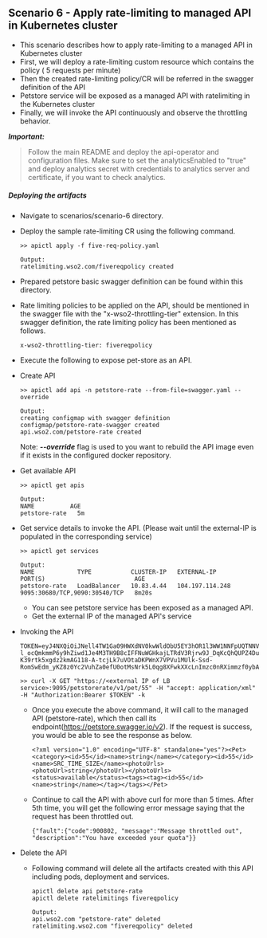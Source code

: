 ## Scenario 6 - Apply rate-limiting to managed API in Kubernetes cluster
- This scenario describes how to apply rate-limiting to a managed API in Kubernetes cluster
- First, we will deploy a rate-limiting custom resource which contains the policy ( 5 requests per minute)
- Then the created rate-limiting policy/CR will be referred in the swagger definition of the API
- Petstore service will be exposed as a managed API with ratelimiting in the Kubernetes cluster 
- Finally, we will invoke the API continuously and observe the throttling behavior.

 ***Important:***
> Follow the main README and deploy the api-operator and configuration files. Make sure to set the analyticsEnabled to "true" and deploy analytics secret with credentials to analytics server and certificate, if you want to check analytics.


 ##### Deploying the artifacts
 
 - Navigate to scenarios/scenario-6 directory.
  
 - Deploy the sample rate-limiting CR using the following command.
    ```
    >> apictl apply -f five-req-policy.yaml
    
    Output:
    ratelimiting.wso2.com/fivereqpolicy created
    ```

- Prepared petstore basic swagger definition can be found within this directory.
- Rate limiting policies to be applied on the API, should be mentioned in the swagger file with the "x-wso2-throttling-tier" extension.
In this swagger definition, the rate limiting policy has been mentioned as follows.
    ```
    x-wso2-throttling-tier: fivereqpolicy
    ```
- Execute the following to expose pet-store as an API.

- Create API <br /> 
    ```
    >> apictl add api -n petstore-rate --from-file=swagger.yaml --override
    
    Output:
    creating configmap with swagger definition
    configmap/petstore-rate-swagger created
    api.wso2.com/petstore-rate created
    ```
    Note: ***--override*** flag is used to you want to rebuild the API image even if it exists in the configured docker repository.
- Get available API <br /> 
    ```
    >> apictl get apis
    
    Output:
    NAME          AGE
    petstore-rate   5m
    ```

- Get service details to invoke the API. (Please wait until the external-IP is populated in the corresponding service)
    ```
    >> apictl get services
    
    Output:
    NAME            TYPE           CLUSTER-IP   EXTERNAL-IP       PORT(S)                         AGE
    petstore-rate   LoadBalancer   10.83.4.44   104.197.114.248   9095:30680/TCP,9090:30540/TCP   8m20s
    ```
    - You can see petstore service has been exposed as a managed API.
    - Get the external IP of the managed API's service
 
- Invoking the API <br />
    ```
    TOKEN=eyJ4NXQiOiJNell4TW1Ga09HWXdNV0kwWldObU5EY3hOR1l3WW1NNFpUQTNNV0kyTkRBelpHUXpOR00wWkdSbE5qSmtPREZrWkRSaU9URmtNV0ZoTXpVMlpHVmxOZyIsImtpZCI6Ik16WXhNbUZrT0dZd01XSTBaV05tTkRjeE5HWXdZbU00WlRBM01XSTJOREF6WkdRek5HTTBaR1JsTmpKa09ERmtaRFJpT1RGa01XRmhNelUyWkdWbE5nX1JTMjU2IiwiYWxnIjoiUlMyNTYifQ.eyJzdWIiOiJhZG1pbkBjYXJib24uc3VwZXIiLCJhdWQiOiJKRmZuY0djbzRodGNYX0xkOEdIVzBBR1V1ME1hIiwibmJmIjoxNTk3MjExOTUzLCJhenAiOiJKRmZuY0djbzRodGNYX0xkOEdIVzBBR1V1ME1hIiwic2NvcGUiOiJhbV9hcHBsaWNhdGlvbl9zY29wZSBkZWZhdWx0IiwiaXNzIjoiaHR0cHM6XC9cL3dzbzJhcGltOjMyMDAxXC9vYXV0aDJcL3Rva2VuIiwiZXhwIjoxOTMwNTQ1Mjg2LCJpYXQiOjE1OTcyMTE5NTMsImp0aSI6IjMwNmI5NzAwLWYxZjctNDFkOC1hMTg2LTIwOGIxNmY4NjZiNiJ9.UIx-l_ocQmkmmP6y9hZiwd1Je4M3TH9B8cIFFNuWGHkajLTRdV3Rjrw9J_DqKcQhQUPZ4DukME41WgjDe5L6veo6Bj4dolJkrf2Xx_jHXUO_R4dRX-K39rtk5xgdz2kmAG118-A-tcjLk7uVOtaDKPWnX7VPVu1MUlk-Ssd-RomSwEdm_yKZ8z0Yc2VuhZa0efU0otMsNrk5L0qg8XFwkXXcLnImzc0nRXimmzf0ybAuf1GLJZyou3UUTHdTNVAIKZEFGMxw3elBkGcyRswzBRxm1BrIaU9Z8wzeEv4QZKrC5NpOpoNJPWx9IgmKdK2b3kIWJEFreT3qyoGSBrM49Q
    ```
   
    ```
    >> curl -X GET "https://<external IP of LB service>:9095/petstorerate/v1/pet/55" -H "accept: application/xml" -H "Authorization:Bearer $TOKEN" -k
    ```
    - Once you execute the above command, it will call to the managed API (petstore-rate), which then call its endpoint(https://petstore.swagger.io/v2). If the request is success, you would be able to see the response as below.
        ```
        <?xml version="1.0" encoding="UTF-8" standalone="yes"?><Pet><category><id>55</id><name>string</name></category><id>55</id><name>SRC_TIME_SIZE</name><photoUrls><photoUrl>string</photoUrl></photoUrls><status>available</status><tags><tag><id>55</id><name>string</name></tag></tags></Pet>
        ```
    - Continue to call the API with above curl for more than 5 times. After 5th time, you will get the following error message saying that the request has been throttled out.
        ```$xslt
        {"fault":{"code":900802, "message":"Message throttled out", "description":"You have exceeded your quota"}}
        ```

- Delete the  API <br /> 
    - Following command will delete all the artifacts created with this API including pods, deployment and services.
        ```
        apictl delete api petstore-rate
        apictl delete ratelimitings fivereqpolicy
        
        Output:
        api.wso2.com "petstore-rate" deleted
        ratelimiting.wso2.com "fivereqpolicy" deleted
        ```
    